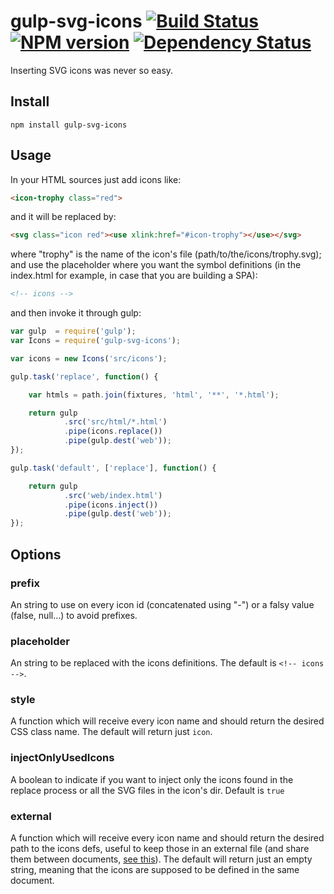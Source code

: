 gulp-svg-icons [![Build Status][travis-image]][travis-url] [![NPM version][npm-image]][npm-url] [![Dependency Status][depstat-image]][depstat-url]
==============

Inserting SVG icons was never so easy.

Install
-------

```
npm install gulp-svg-icons
```

Usage
-----

In your HTML sources just add icons like:

```html
<icon-trophy class="red">
```

and it will be replaced by:

```html
<svg class="icon red"><use xlink:href="#icon-trophy"></use></svg>
```

where "trophy" is the name of the icon's file (path/to/the/icons/trophy.svg); and use the placeholder where you want the symbol definitions (in the index.html for example, in case that you are building a SPA):

```html
<!-- icons -->
```

and then invoke it through gulp:

```javascript
var gulp  = require('gulp');
var Icons = require('gulp-svg-icons');

var icons = new Icons('src/icons');

gulp.task('replace', function() {

	var htmls = path.join(fixtures, 'html', '**', '*.html');

	return gulp
	        .src('src/html/*.html')
	        .pipe(icons.replace())
	        .pipe(gulp.dest('web'));
});

gulp.task('default', ['replace'], function() {

	return gulp
	        .src('web/index.html')
	        .pipe(icons.inject())
	        .pipe(gulp.dest('web'));
});
```

Options
-------

### prefix

An string to use on every icon id (concatenated using "-") or a falsy value (false, null...) to avoid prefixes.

### placeholder

An string to be replaced with the icons definitions. The default is ```<!-- icons -->```.

### style

A function which will receive every icon name and should return the desired CSS class name. The default will return just ```icon```.

### injectOnlyUsedIcons

A boolean to indicate if you want to inject only the icons found in the replace process or all the SVG files in the icon's dir. Default is ```true```

### external

A function which will receive every icon name and should return the desired path to the icons defs, useful to keep those in an external file (and share them between documents, [see this](http://css-tricks.com/svg-use-external-source/)). The default will return just an empty string, meaning that the icons are supposed to be defined in the same document.

[travis-url]: https://travis-ci.org/coma/gulp-svg-icons
[travis-image]: https://travis-ci.org/coma/gulp-svg-icons.png?branch=master

[npm-url]: https://npmjs.org/package/gulp-svg-icons
[npm-image]: https://badge.fury.io/js/gulp-svg-icons.png

[depstat-url]: https://david-dm.org/coma/gulp-svg-icons
[depstat-image]: https://david-dm.org/coma/gulp-svg-icons.png
